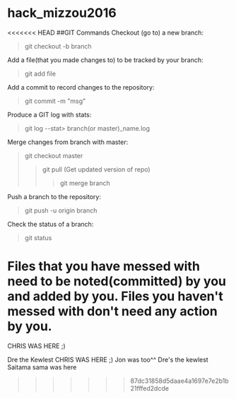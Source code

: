 # hack_mizzou2016

<<<<<<< HEAD
##GIT Commands
Checkout (go to) a new branch:
>git checkout -b branch

Add a file(that you made changes to) to be tracked by your branch:
>git add file

Add a commit to record changes to the repository:
>git commit -m "msg"

Produce a GIT log with stats:
>git log --stat> branch(or master)_name.log

Merge changes from branch with master:
>git checkout master
>>git pull (Get updated version of repo)
>>>git merge branch

Push a branch to the repository:
>git push -u origin branch

Check the status of a branch:
>git status

Files that you have messed with need to be noted(committed) by you and added by you.
Files you haven't messed with don't need any action by you.
=======
CHRIS WAS HERE ;) 

Dre the Kewlest
CHRIS WAS HERE ;)
Jon was too^^ 
Dre's the kewlest
Saitama sama was here
>>>>>>> 87dc31858d5daae4a1697e7e2b1b21fffed2dcde
